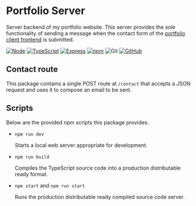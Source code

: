 # Portfolio Server

Server backend of my portfolio website. This server provides the sole
functionality of sending a message when the contact form of the
[portfolio client frontend][portfolio client] is submitted.

[![Node][node shield]][node website]
[![TypeScript][typescript shield]][typescript website]
[![Express][express shield]][express website]
[![npm][npm shield]][npm website]
![Git][git shield]
[![GitHub][github shield]][github repo]

## Contact route

This package contains a single POST route at `/contact` that accepts a JSON
request and uses it to compose an email to be sent.

## Scripts

Below are the provided npm scripts this package provides:

- `npm run dev`

    Starts a local web server appropriate for development.

- `npm run build`

    Compiles the TypeScript source code into a production distributable ready format.

- `npm start` and `npm run start`

    Runs the production distributable ready compiled source code server.

[portfolio client]: https://github.com/SnapperGee/portfolio-client "Portfolio Client"
[node shield]: https://img.shields.io/badge/node.js-6DA55F?style=for-the-badge&logo=node.js&logoColor=white "node"
[node website]: https://nodejs.org/en/about "node"
[typescript shield]: https://img.shields.io/badge/typescript-%23007ACC.svg?style=for-the-badge&logo=typescript&logoColor=white "TypeScript"
[typescript website]: https://www.typescriptlang.org/ "TypeScript"
[express shield]: https://img.shields.io/badge/express.js-%23404d59.svg?style=for-the-badge&logo=express&logoColor=%2361DAFB "Express"
[express website]: https://expressjs.com/ "Express"
[npm shield]: https://img.shields.io/badge/NPM-%23CB3837.svg?style=for-the-badge&logo=npm&logoColor=white "npm"
[npm website]: https://www.npmjs.com/ "npm"
[git shield]: https://img.shields.io/badge/git-%23F05033.svg?style=for-the-badge&logo=git&logoColor=white "Git"
[github shield]: https://img.shields.io/badge/github-%23121011.svg?style=for-the-badge&logo=github&logoColor=white "github"
[github repo]: https://github.com/SnapperGee/portfolio-client "GitHub repo"
